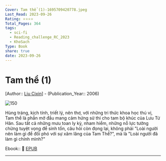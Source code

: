 ```yaml
---
Cover: Tam thể (1)-1695709420778.jpeg
Last_Read: 2023-09-26
Rating: ⭐⭐⭐⭐
Total_Pages: 364
tags:
  - sci-fi
  - Reading_challenge_RC_2023
  - KhoSach
Type: Book
share: true
date: 2023-09-26
---
```


# Tam thể (1)
[Author:: [Liu Cixin](Liu%20Cixin.md)] - (Publication_Year:: 2006)

![150](https://i.imgur.com/v0DC4MJ.jpg)

Hùng tráng, kịch tính, triết lý, nên thơ, với những tri thức khoa học thú vị, Tam thể là phần mở đầu mang cảm hứng sử thi cho tam bộ khúc của Lưu Từ Hân. Sau tất cả những mưu toan ly kỳ, nham hiểm, những nỗ lực tưởng chừng tuyệt vọng để sinh tồn, câu hỏi còn đọng lại, không phải "Loài người nên làm gì để đối phó với sự xâm lăng của Tam Thể?", mà là "Loài người đã làm gì chính mình?"

Ebook:: 📘 [EPUB](https://onedrive.live.com/download?resid=E92BC60129512289%21141&authkey=!AArX_gWQDDjpoPE)

---
